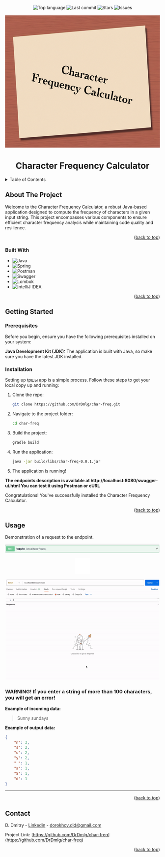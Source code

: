 <a name="readme-top"></a>

<!-- PROJECT SHIELDS -->
<div align="center">
  <img alt="Top language" src="https://img.shields.io/github/languages/top/DrDmlg/char-freq?style=for-the-badge&color=green">
  <img alt="Last commit" src="https://img.shields.io/github/last-commit/DrDmlg/char-freq?style=for-the-badge&color=blueviolet">
  <img alt="Stars" src="https://img.shields.io/github/stars/DrDmlg/char-freq?style=for-the-badge&color=yellow">
  <img alt="Issues" src="https://img.shields.io/github/issues/DrDmlg/char-freq?style=for-the-badge&color=red">
</div>

<!-- PROJECT LOGO -->
<br />
<div align="center">
  <a href=" ">
    <img src="logo/logo.png" alt="Logo" width="550" height="430">
  </a>
  <h1 align="center">Character Frequency Calculator</h1>
</div>



<!-- TABLE OF CONTENTS -->
<details>
  <summary>Table of Contents</summary>
  <ol>
    <li>
      <a href="#about-the-project">About The Project</a>
      <ul>
        <li><a href="#built-with">Built With</a></li>
      </ul>
    </li>
    <li>
      <a href="#getting-started">Getting Started</a>
      <ul>
        <li><a href="#prerequisites">Prerequisites</a></li>
        <li><a href="#installation">Installation</a></li>
      </ul>
    </li>
    <li><a href="#usage">Usage</a></li>
    <li><a href="#contact">Contact</a></li>
</details>



<!-- ABOUT THE PROJECT -->
## About The Project

Welcome to the Character Frequency Calculator, a robust Java-based application designed to compute the frequency of characters in a given input string. This project encompasses various components to ensure efficient character frequency analysis while maintaining code quality and resilience.
  
<p align="right">(<a href="#readme-top">back to top</a>)</p>

### Built With
* ![Java](https://img.shields.io/badge/java-%23ED8B00.svg?style=for-the-badge&logo=openjdk&logoColor=white)
* ![Spring](https://img.shields.io/badge/spring-%236DB33F.svg?style=for-the-badge&logo=spring&logoColor=white)
* ![Postman](https://img.shields.io/badge/Postman-FF6C37?style=for-the-badge&logo=postman&logoColor=white)
* ![Swagger](https://img.shields.io/badge/-Swagger-%23Clojure?style=for-the-badge&logo=swagger&logoColor=white)
* ![Lombok](https://img.shields.io/badge/lombok-red.svg?style=for-the-badge&logo=lombok&logoColor=white)
* ![IntelliJ IDEA](https://img.shields.io/badge/IntelliJIDEA-000000.svg?style=for-the-badge&logo=intellij-idea&logoColor=white)

<p align="right">(<a href="#readme-top">back to top</a>)</p>

<!-- GETTING STARTED -->
## Getting Started

### Prerequisites
Before you begin, ensure you have the following prerequisites installed on your system:

**Java Development Kit (JDK):** The application is built with Java, so make sure you have the latest JDK installed. 

### Installation
Setting up tршы app is a simple process. Follow these steps to get your local copy up and running:

1. Clone the repo:
   ```sh
   git clone https://github.com/DrDmlg/char-freq.git
   ```
2. Navigate to the project folder:
   ```sh
   cd char-freq
   ```
3. Build the project:
   ```sh
   gradle build
   ```
4. Run the application:
   ```sh
   java -jar build/libs/char-freq-0.0.1.jar
   ```

6. The application is running!

**The endpoints description is available at http://localhost:8080/swagger-ui.html You can test it using Postman or cURL**

Congratulations! You've successfully installed the Character Frequency Calculator.
<p align="right">(<a href="#readme-top">back to top</a>)</p>

<!-- USAGE EXAMPLES -->
## Usage

Demonstration of a request to the endpoint.

<p align="center"> <img src="logo/endpoint.png" width="1000" height="30"></p>

<p align="center"> <img src="logo/arrow.gif" width="50" height="50"></p>

<p align="center"> <img src="logo/demo.gif" width="500" height="330"></p>

<h3> WARNING! If you enter a string of more than 100 characters, you will get an error!</h3>

**Example of incoming data:**
> Sunny sundays

**Example of output  data:**
```json
{
    "n": 3,
    "s": 2,
    "u": 2,
    "y": 2,
    " ": 1,
    "a": 1,
    "S": 1,
    "d": 1
}
```

<hr>

<p align="right">(<a href="#readme-top">back to top</a>)</p>


<!-- CONTACT -->
## Contact

D. Dmitry - [Linkedin](https://www.linkedin.com/in/dmitry-dorokhov/) - dorokhov.did@gmail.com

Project Link: [https://github.com/DrDmlg/char-freq](https://github.com/DrDmlg/char-freq)

<p align="right">(<a href="#readme-top">back to top</a>)</p>
